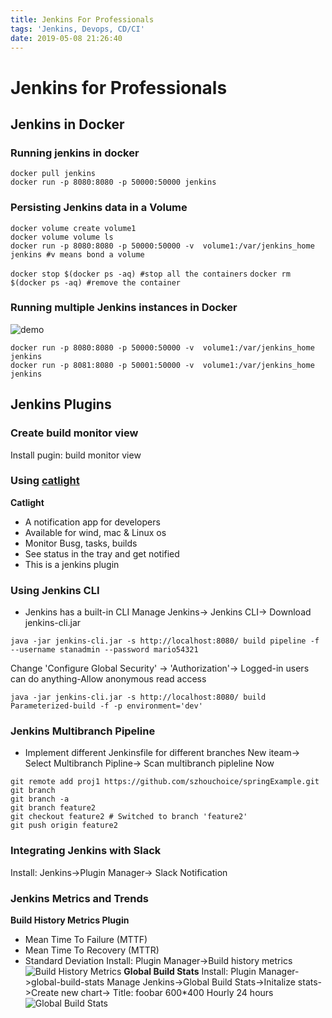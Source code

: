 ```yaml
---
title: Jenkins For Professionals
tags: 'Jenkins, Devops, CD/CI'
date: 2019-05-08 21:26:40
---
```


# Jenkins for Professionals
## Jenkins in Docker
### Running jenkins in docker
```
docker pull jenkins
docker run -p 8080:8080 -p 50000:50000 jenkins
```
### Persisting Jenkins data in a Volume
```
docker volume create volume1
docker volume volume ls
docker run -p 8080:8080 -p 50000:50000 -v  volume1:/var/jenkins_home jenkins #v means bond a volume
```
`docker stop $(docker ps -aq) #stop all the containers`
`docker rm $(docker ps -aq) #remove the container`
### Running multiple Jenkins instances in Docker
![demo](https://i.imgur.com/0yAeBkU.png)
```
docker run -p 8080:8080 -p 50000:50000 -v  volume1:/var/jenkins_home jenkins
docker run -p 8081:8080 -p 50001:50000 -v  volume1:/var/jenkins_home jenkins
```
## Jenkins Plugins
### Create build monitor view
Install pugin: build monitor view
### Using [catlight](https://catlight.io)

**Catlight**
- A notification app for developers
- Available for wind, mac & Linux os
- Monitor Busg, tasks, builds
- See status in the tray and get notified
- This is a jenkins plugin

### Using Jenkins CLI
- Jenkins has a built-in CLI
Manage Jenkins-> Jenkins CLI-> Download jenkins-cli.jar

`java -jar jenkins-cli.jar -s http://localhost:8080/ build pipeline -f --username stanadmin --password mario54321`

Change 'Configure Global Security' -> 'Authorization'-> Logged-in users can do anything-Allow anonymous read access

`java -jar jenkins-cli.jar -s http://localhost:8080/ build Parameterized-build -f -p environment='dev'`

### Jenkins Multibranch Pipeline
- Implement different Jenkinsfile for different branches
New iteam-> Select Multibranch Pipline-> Scan multibranch pipleline Now
```
git remote add proj1 https://github.com/szhouchoice/springExample.git
git branch
git branch -a
git branch feature2
git checkout feature2 # Switched to branch 'feature2'
git push origin feature2
```
### Integrating Jenkins with Slack
Install: Jenkins->Plugin Manager-> Slack Notification
### Jenkins Metrics and Trends
**Build History Metrics Plugin**
- Mean Time To Failure (MTTF)
- Mean Time To Recovery (MTTR)
- Standard Deviation
Install: Plugin Manager->Build history metrics
![Build History Metrics](https://i.imgur.com/C9aaE74.png)
**Global Build Stats**
Install: Plugin Manager->global-build-stats
Manage Jenkins->Global Build Stats->Initalize stats->Create new chart->
Title: foobar
600*400
Hourly
24 hours
![Global Build Stats](https://i.imgur.com/tRfhyNR.png)
